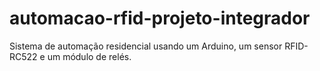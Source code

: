 # automacao-rfid-projeto-integrador
Sistema de automação residencial usando um Arduino, um sensor RFID-RC522 e um módulo de relés.
